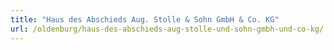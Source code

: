 ```yaml
---
title: "Haus des Abschieds Aug. Stolle & Sohn GmbH & Co. KG"
url: /oldenburg/haus-des-abschieds-aug-stolle-und-sohn-gmbh-und-co-kg/
---
```

